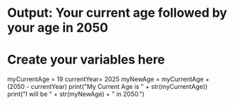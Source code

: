 # Output: Your current age followed by your age in 2050

# Create your variables here

myCurrentAge = 19
currentYear= 2025
myNewAge = myCurrentAge + (2050 - currentYear)
print("My Current Age is " + str(myCurrentAge))
print("I will be " + str(myNewAge) + " in 2050.")
